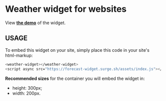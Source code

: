 # Weather widget for websites

View **[the demo](https://forecast-widget.surge.sh/)** of the widget.

## USAGE

To embed this widget on your site, simply place this code in your site's html-markup:

```sh
<weather-widget></weather-widget>
<script async src="https://forecast-widget.surge.sh/assets/index.js"></script>
```

**Recommended sizes** for the container you will embed the widget in:

- height: 300px;
- width: 200px.
